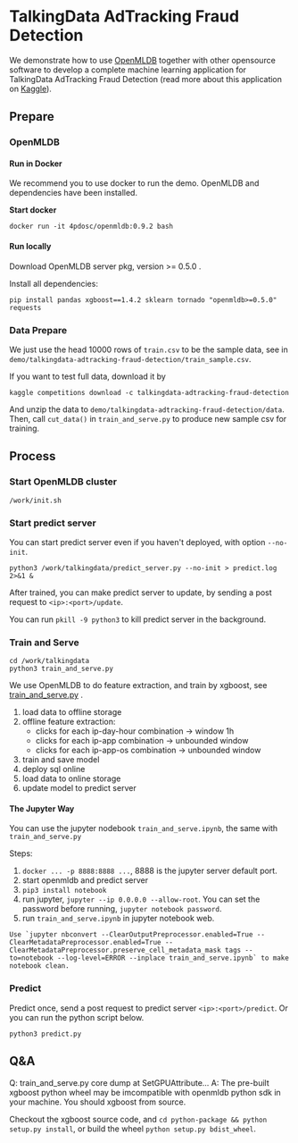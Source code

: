 # TalkingData AdTracking Fraud Detection

We demonstrate how to use [OpenMLDB](https://github.com/4paradigm/OpenMLDB) together with other opensource software to
develop a complete machine learning application for TalkingData AdTracking Fraud Detection (read more about this
application on [Kaggle](https://www.kaggle.com/c/talkingdata-adtracking-fraud-detection/overview)).

## Prepare

### OpenMLDB

#### Run in Docker

We recommend you to use docker to run the demo. OpenMLDB and dependencies have been installed.

**Start docker**

```
docker run -it 4pdosc/openmldb:0.9.2 bash
```

#### Run locally

Download OpenMLDB server pkg, version >= 0.5.0 .

Install all dependencies:

```
pip install pandas xgboost==1.4.2 sklearn tornado "openmldb>=0.5.0" requests
```

### Data Prepare

We just use the head 10000 rows of `train.csv` to be the sample data, see
in `demo/talkingdata-adtracking-fraud-detection/train_sample.csv`.

If you want to test full data, download it by

```
kaggle competitions download -c talkingdata-adtracking-fraud-detection
```

And unzip the data to `demo/talkingdata-adtracking-fraud-detection/data`. Then, call `cut_data()`
in `train_and_serve.py` to produce new sample csv for training.

## Process

### Start OpenMLDB cluster

```
/work/init.sh
```

### Start predict server

You can start predict server even if you haven't deployed, with option `--no-init`.

```
python3 /work/talkingdata/predict_server.py --no-init > predict.log 2>&1 &
```

After trained, you can make predict server to update, by sending a post request to `<ip>:<port>/update`.

You can run `pkill -9 python3` to kill predict server in the background.

### Train and Serve

```
cd /work/talkingdata
python3 train_and_serve.py
```

We use OpenMLDB to do feature extraction, and train by xgboost,
see [train_and_serve.py](https://github.com/4paradigm/OpenMLDB/blob/main/demo/talkingdata-adtracking-fraud-detection/train_and_serve.py)
.

1. load data to offline storage
2. offline feature extraction:
    * clicks for each ip-day-hour combination -> window 1h
    * clicks for each ip-app combination -> unbounded window
    * clicks for each ip-app-os combination -> unbounded window
3. train and save model
4. deploy sql online
5. load data to online storage
6. update model to predict server

#### The Jupyter Way

You can use the jupyter nodebook `train_and_serve.ipynb`, the same with `train_and_serve.py`

Steps:
1. `docker ... -p 8888:8888 ...`, 8888 is the jupyter server default port.
1. start openmldb and predict server
1. `pip3 install notebook`
1. run jupyter, `jupyter --ip 0.0.0.0 --allow-root`. You can set the password before running, `jupyter notebook password`.
1. run `train_and_serve.ipynb` in jupyter notebook web.


```{tip}
Use `jupyter nbconvert --ClearOutputPreprocessor.enabled=True --ClearMetadataPreprocessor.enabled=True --ClearMetadataPreprocessor.preserve_cell_metadata_mask tags --to=notebook --log-level=ERROR --inplace train_and_serve.ipynb` to make notebook clean.
```

### Predict

Predict once, send a post request to predict server `<ip>:<port>/predict`. Or you can run the python script below.

```
python3 predict.py
```

## Q&A

Q: train_and_serve.py core dump at SetGPUAttribute... A: The pre-built xgboost python wheel may be imcompatible with
openmldb python sdk in your machine. You should xgboost from source.

Checkout the xgboost source code, and `cd python-package && python setup.py install`, or build the
wheel `python setup.py bdist_wheel`.
